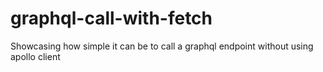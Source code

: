 # graphql-call-with-fetch

Showcasing how simple it can be to call a graphql endpoint without using apollo client
